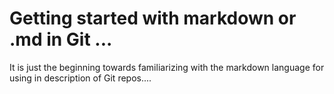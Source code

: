 # Getting started with markdown or .md in Git ... 
It is just the beginning towards familiarizing with the markdown language for using in description of Git repos....
